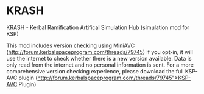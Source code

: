 # KRASH
KRASH - Kerbal Ramification Artifical Simulation Hub (simulation mod for KSP)

This mod includes version checking using MiniAVC (http://forum.kerbalspaceprogram.com/threads/79745)
If you opt-in, it will use the internet to check whether there is a new version available. Data is only
read from the internet and no personal information is sent. For a more comprehensive version checking 
experience, please download the full KSP-AVC plugin (http://forum.kerbalspaceprogram.com/threads/79745">KSP-AVC Plugin)